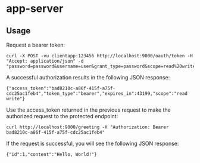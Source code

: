 app-server
==========

## Usage

Request a bearer token:

```
curl -X POST -vu clientapp:123456 http://localhost:9000/oauth/token -H "Accept: application/json" -d "password=password&username=user&grant_type=password&scope=read%20write&client_secret=123456&client_id=clientapp"
```

A successful authorization results in the following JSON response:

```
{"access_token":"bad8210c-a86f-415f-a75f-cdc25ac1feb4","token_type":"bearer","expires_in":43199,"scope":"read write"}
```

Use the access_token returned in the previous request to make the authorized request to the protected endpoint:

```
curl http://localhost:9000/greeting -H "Authorization: Bearer bad8210c-a86f-415f-a75f-cdc25ac1feb4"
```

If the request is successful, you will see the following JSON response:

```
{"id":1,"content":"Hello, World!"}
```
